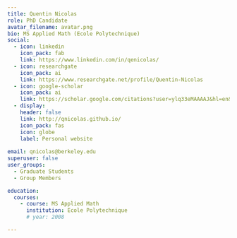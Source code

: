 ```yaml
---
title: Quentin Nicolas
role: PhD Candidate
avatar_filename: avatar.png
bio: MS Applied Math (Ecole Polytechnique)
social:
  - icon: linkedin
    icon_pack: fab
    link: https://www.linkedin.com/in/qenicolas/
  - icon: researchgate
    icon_pack: ai
    link: https://www.researchgate.net/profile/Quentin-Nicolas
  - icon: google-scholar
    icon_pack: ai
    link: https://scholar.google.com/citations?user=ylq33eMAAAAJ&hl=en&oi=ao
  - display:
    header: false
    link: http://qnicolas.github.io/
    icon_pack: fas
    icon: globe
    label: Personal website
    
email: qnicolas@berkeley.edu
superuser: false
user_groups:
  - Graduate Students
  - Group Members

education:
  courses:
    - course: MS Applied Math
      institution: Ecole Polytechnique
      # year: 2008

---
```

